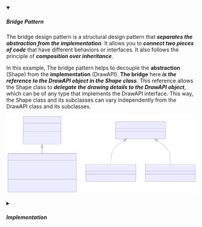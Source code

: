 <!-- https://brandfolder.com/workbench/extract-text-from-image -->
<!-- ![singleton](/img/interviews/design-system/singleton.svg) -->

<details open>
<summary><h5>Bridge Pattern</h5></summary>

The bridge design pattern is a structural design pattern that ***separates the abstraction from the implementation***. It allows you to ***connect two pieces of code*** that have different behaviors or interfaces. It also follows the principle of ***composition over inheritance***.

In this example, The bridge pattern helps to decouple the **abstraction** (Shape) from the **implementation** (DrawAPI). **The bridge** here ***is the reference to the DrawAPI object in the Shape class***. This reference allows the Shape class to ***delegate the drawing details to the DrawAPI object***, which can be of any type that implements the DrawAPI interface. This way, the Shape class and its subclasses can vary independently from the DrawAPI class and its subclasses. 

![bridge](/img/interviews/design-system/bridge.svg)

</details>

<details>
<summary><h5>Implementation</h5></summary>

```java
// This is the Implementor interface
interface DrawAPI {
    void drawCircle(int x, int y, int radius);
}

// These are the Concrete Implementor classes
class RedDraw implements DrawAPI {
    @Override
    public void drawCircle(int x, int y, int radius) {
        System.out.println("Drawing Circle[ color: red, radius: " + radius + ", x: " + x + ", y: " + y + "]");
    }
}

class BlueDraw implements DrawAPI {
    @Override
    public void drawCircle(int x, int y, int radius) {
        System.out.println("Drawing Circle[ color: blue, radius: " + radius + ", x: " + x + ", y: " + y + "]");
    }
}

// This is the Abstraction abstract class
abstract class Shape {
    protected DrawAPI drawAPI;
    
    protected Shape(DrawAPI drawAPI) {
        this.drawAPI = drawAPI;
    }
    
    public abstract void draw();
}

// These are the Refined Abstraction classes
class Circle extends Shape {
    private int x, y, radius;
    
    public Circle(int x, int y, int radius, DrawAPI drawAPI) {
        super(drawAPI);
        this.x = x;
        this.y = y;
        this.radius = radius;
    }
    
    @Override
    public void draw() {
        drawAPI.drawCircle(x, y, radius);
    }
}

// This is the Client class
public class Main {
    public static void main(String[] args) {
        Shape redCircle = new Circle(100, 100, 10, new RedDraw());
        Shape blueCircle = new Circle(200, 200, 20, new BlueDraw());
        
        redCircle.draw(); // This will draw a red circle with radius 10 at coordinates (100, 100)
        blueCircle.draw(); // This will draw a blue circle with radius 20 at coordinates (200, 200)
    }
}

```
</details>
